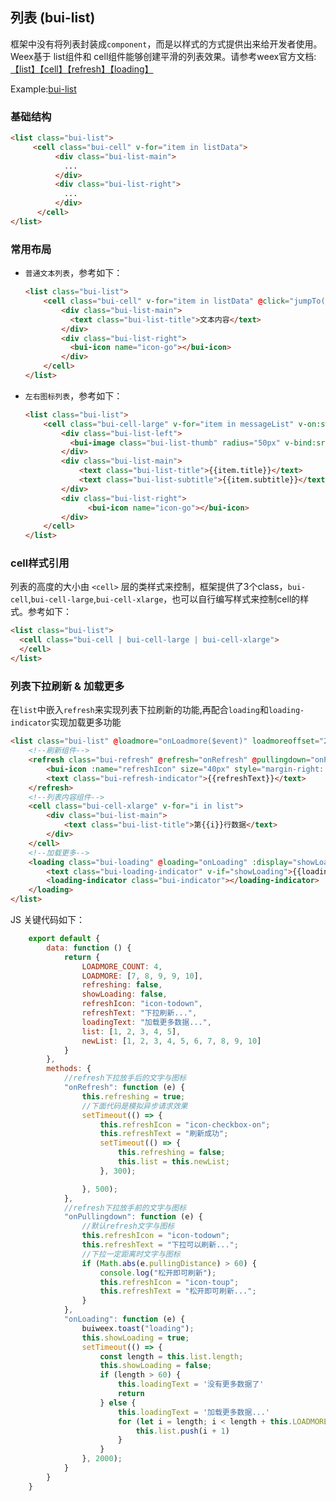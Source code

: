 ## 列表 \(bui-list\)

框架中没有将列表封装成`component`，而是以样式的方式提供出来给开发者使用。Weex基于 list组件和 cell组件能够创建平滑的列表效果。请参考weex官方文档: [【list】](http://weex-project.io/cn/references/components/list.html)[【cell】](http://weex-project.io/cn/references/components/cell.html)[【refresh】](http://weex-project.io/cn/references/components/refresh.html)[【loading】](http://weex-project.io/cn/references/components/loading.html)

Example:[bui-list](https://github.com/bingo-oss/bui-weex-sample/blob/master/src/views/example/list-demo-pullrefresh.vue)

### 基础结构

```html
<list class="bui-list">
     <cell class="bui-cell" v-for="item in listData">
          <div class="bui-list-main">
            ...
          </div>
          <div class="bui-list-right">
            ...
          </div>
      </cell>
</list>

```

### 常用布局

* `普通文本列表`，参考如下：

  ```html
  <list class="bui-list">
	  <cell class="bui-cell" v-for="item in listData" @click="jumpTo(item)" @longpress="onLongpress">
		  <div class="bui-list-main">
		  	<text class="bui-list-title">文本内容</text>
		  </div>
		  <div class="bui-list-right">
		  	<bui-icon name="icon-go"></bui-icon>
		  </div>
	  </cell>
  </list>
  ```

* `左右图标列表`，参考如下：

  ```html
  <list class="bui-list">
	  <cell class="bui-cell-large" v-for="item in messageList" v-on:swipe="onSwpie()">
		  <div class="bui-list-left">
		  	<bui-image class="bui-list-thumb" radius="50px" v-bind:src="item['l-icon']"></bui-image>
		  </div>
		  <div class="bui-list-main">
			  <text class="bui-list-title">{{item.title}}</text>
			  <text class="bui-list-subtitle">{{item.subtitle}}</text>
		  </div>
		  <div class="bui-list-right">
		  		<bui-icon name="icon-go"></bui-icon>
		  </div>
	  </cell>
  </list>
  ```

### cell样式引用

列表的高度的大小由 `<cell>` 层的类样式来控制，框架提供了3个class，`bui-cell`,`bui-cell-large`,`bui-cell-xlarge`，也可以自行编写样式来控制cell的样式。参考如下：

```html
<list class="bui-list">
  <cell class="bui-cell | bui-cell-large | bui-cell-xlarge">
  </cell>
</list>

```

### 列表下拉刷新 & 加载更多

在`list`中嵌入`refresh`来实现列表下拉刷新的功能,再配合`loading`和`loading-indicator`实现加载更多功能

```html
<list class="bui-list" @loadmore="onLoadmore($event)" loadmoreoffset="2">
    <!--刷新组件-->
    <refresh class="bui-refresh" @refresh="onRefresh" @pullingdown="onPullingdown($event)" :display="refreshing ? 'show' : 'hide'">
        <bui-icon :name="refreshIcon" size="40px" style="margin-right: 5px;"></bui-icon>
        <text class="bui-refresh-indicator">{{refreshText}}</text>
    </refresh>
    <!--列表内容组件-->    
    <cell class="bui-cell-xlarge" v-for="i in list">
        <div class="bui-list-main">
            <text class="bui-list-title">第{{i}}行数据</text>
        </div>
    </cell>
    <!--加载更多-->
    <loading class="bui-loading" @loading="onLoading" :display="showLoading ? 'show' : 'hide'">
        <text class="bui-loading-indicator" v-if="showLoading">{{loadingText}}</text>
        <loading-indicator class="bui-indicator"></loading-indicator>
    </loading>
</list>
```

JS 关键代码如下：

```javascript
    export default {
        data: function () {
            return {
                LOADMORE_COUNT: 4,
                LOADMORE: [7, 8, 9, 9, 10],
                refreshing: false,
                showLoading: false,
                refreshIcon: "icon-todown",
                refreshText: "下拉刷新...",
                loadingText: "加载更多数据...",
                list: [1, 2, 3, 4, 5],
                newList: [1, 2, 3, 4, 5, 6, 7, 8, 9, 10]
            }
        },
        methods: {
            //refresh下拉放手后的文字与图标
            "onRefresh": function (e) {
                this.refreshing = true;
                //下面代码是模拟异步请求效果
                setTimeout(() => {
                    this.refreshIcon = "icon-checkbox-on";
                    this.refreshText = "刷新成功";
                    setTimeout(() => {
                        this.refreshing = false;
                        this.list = this.newList;
                    }, 300);

                }, 500);
            },
            //refresh下拉放手前的文字与图标
            "onPullingdown": function (e) {
                //默认refresh文字与图标
                this.refreshIcon = "icon-todown";
                this.refreshText = "下拉可以刷新...";
                //下拉一定距离时文字与图标
                if (Math.abs(e.pullingDistance) > 60) {
                    console.log("松开即可刷新");
                    this.refreshIcon = "icon-toup";
                    this.refreshText = "松开即可刷新...";
                }
            },
            "onLoading": function (e) {
                buiweex.toast("loading");
                this.showLoading = true;
                setTimeout(() => {
                    const length = this.list.length;
                    this.showLoading = false;
                    if (length > 60) {
                        this.loadingText = '没有更多数据了'
                        return
                    } else {
                        this.loadingText = '加载更多数据...'
                        for (let i = length; i < length + this.LOADMORE_COUNT; ++i) {
                            this.list.push(i + 1)
                        }
                    }
                }, 2000);
            }
        }
    }
```



